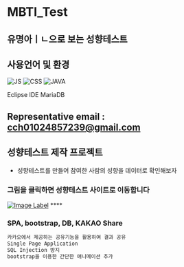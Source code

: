 # MBTI_Test
## 유명아ㅣㄴ으로 보는 성향테스트

## 사용언어 및 환경
![JS](https://img.shields.io/badge/-Javascript-8E5C2B?style=flat-square&logo=Javascript)
![CSS](https://img.shields.io/badge/-CSS-F9826C?style=flat-square&logo=CSS)
![JAVA](https://img.shields.io/badge/-JAVA-1A66D6?style=flat-square&logo=JAVA)

Eclipse IDE
MariaDB


 
Representative email : cch01024857239@gmail.com
---

## 성향테스트 제작 프로젝트
* 성향테스트를 만들어 참여한 사람의 성향을 데이터로 확인해보자

### 그림을 클릭하면 성향테스트 사이트로 이동합니다
[![Image Label](https://cch230.github.io/Churani_portfolio/images/22.PNG)](http://www.wowflee.com/) ****

### SPA, bootstrap, DB, KAKAO Share
```tex
카카오에서 제공하는 공유기능을 활용하여 결과 공유 
Single Page Application
SQL Injection 방지  
bootstrap을 이용한 간단한 애니메이션 추가



